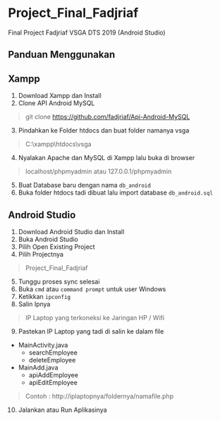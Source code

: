 # Project_Final_Fadjriaf
Final Project Fadjriaf VSGA DTS 2019 (Android Studio)

## Panduan Menggunakan
## Xampp
1. Download Xampp dan Install
2. Clone API Android MySQL
> git clone https://github.com/fadjriaf/Api-Android-MySQL
3. Pindahkan ke Folder htdocs dan buat folder namanya vsga
> C:\xampp\htdocs\vsga
4. Nyalakan Apache dan MySQL di Xampp lalu buka di browser
> localhost/phpmyadmin atau 127.0.0.1/phpmyadmin
5. Buat Database baru dengan nama `db_android`
6. Buka folder htdocs tadi dibuat lalu import database `db_android.sql`

## Android Studio
1. Download Android Studio dan Install
2. Buka Android Studio
3. Pilih Open Existing Project
4. Pilih Projectnya 
> Project_Final_Fadjriaf
5. Tunggu proses sync selesai
6. Buka `cmd` atau `command prompt` untuk user Windows
7. Ketikkan `ipconfig`
8. Salin Ipnya 
> IP Laptop yang terkoneksi ke Jaringan HP / Wifi
9. Pastekan IP Laptop yang tadi di salin ke dalam file
- MainActivity.java
  - searchEmployee
  - deleteEmployee
- MainAdd.java
  - apiAddEmployee
  - apiEditEmployee
> Contoh : http://iplaptopnya/foldernya/namafile.php
10. Jalankan atau Run Aplikasinya
